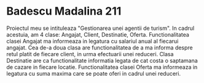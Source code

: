 # Badescu Madalina 211

Proiectul meu se intituleaza "Gestionarea unei agentii de turism". 
In cadrul acestuia, am 4 clase: Angajat, Client, Destinatie, Oferta. 
Functionalitatea clasei Angajat ma informeaza in legatura cu salariul anual al fiecarui angajat.
Cea de-a doua clasa are functionalitatea de a ma informa despre retul platit de fiecare client, in urma efectuarii unei reduceri.
Clasa Destinatie are ca functionalitate informatia legata de cat costa o saptamana de cazare in fiecare locatie.
Functionalitatea clasei Oferta ma informeaza in legatura cu suma maxima care se poate oferi in cadrul unei reduceri.
